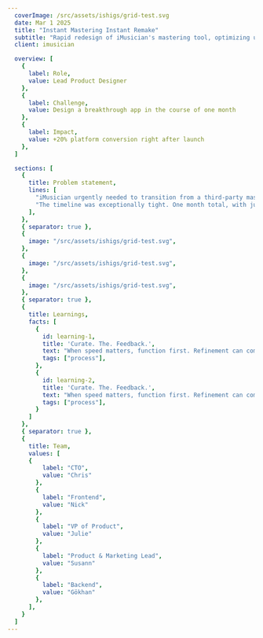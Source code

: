 ```yaml
---
  coverImage: /src/assets/ishigs/grid-test.svg
  date: Mar 1 2025
  title: "Instant Mastering Instant Remake"
  subtitle: "Rapid redesign of iMusician's mastering tool, optimizing usability and cost-efficiency in under one month"
  client: imusician

  overview: [
    {
      label: Role,
      value: Lead Product Designer
    },
    {
      label: Challenge,
      value: Design a breakthrough app in the course of one month
    },
    {
      label: Impact,
      value: +20% platform conversion right after launch
    },
  ]

  sections: [
    {
      title: Problem statement,
      lines: [
        "iMusician urgently needed to transition from a third-party mastering solution to a powerful, affordable, and lightning-fast in-house alternative — Instant Mastering.",
        "The timeline was exceptionally tight. One month total, with just one week dedicated to iterative design."
      ],
    },
    { separator: true },
    {
      image: "/src/assets/ishigs/grid-test.svg",
    },
    {
      image: "/src/assets/ishigs/grid-test.svg",
    },
    {
      image: "/src/assets/ishigs/grid-test.svg",
    },
    { separator: true },
    {
      title: Learnings,
      facts: [
        {
          id: learning-1,
          title: 'Curate. The. Feedback.',
          text: "When speed matters, function first. Refinement can come later.",
          tags: ["process"],
        },
        {
          id: learning-2,
          title: 'Curate. The. Feedback.',
          text: "When speed matters, function first. Refinement can come later.",
          tags: ["process"],
        }
      ]
    },
    { separator: true },
    {
      title: Team,
      values: [
      {
          label: "CTO",
          value: "Chris"
        },
        {
          label: "Frontend",
          value: "Nick"
        },
        {
          label: "VP of Product",
          value: "Julie"
        },
        {
          label: "Product & Marketing Lead",
          value: "Susann"
        },
        {
          label: "Backend",
          value: "Gökhan"
        },
      ],
    }
  ]
---
```

